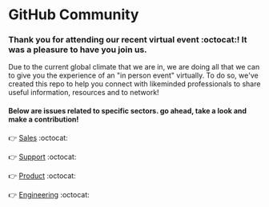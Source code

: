 # GitHub Community
### Thank you for attending our recent virtual event :octocat:! It was a pleasure to have you join us. 


Due to the current global climate that we are in, we are doing all that we can to give you the experience of an "in person event" virtually. To do so, we've created this repo to help you connect with likeminded professionals to share useful information, resources and to network!

#### Below are issues related to specific sectors. go ahead, take a look and make a contribution!
:point_right: [Sales](https://github.com/freshprince95/Events-Community/issues/4) :octocat:

:point_right: [Support](https://github.com/freshprince95/Events-Community/issues/3) :octocat:

:point_right: [Product](https://github.com/freshprince95/Events-Community/issues/2) :octocat:

:point_right: [Engineering](https://github.com/freshprince95/Events-Community/issues/1) :octocat:


